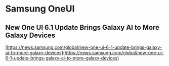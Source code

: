 # Samsung OneUI



## New One UI 6.1 Update Brings Galaxy AI to More Galaxy Devices

[https://news.samsung.com/global/new-one-ui-6-1-update-brings-galaxy-ai-to-more-galaxy-devices](https://news.samsung.com/global/new-one-ui-6-1-update-brings-galaxy-ai-to-more-galaxy-devices)









